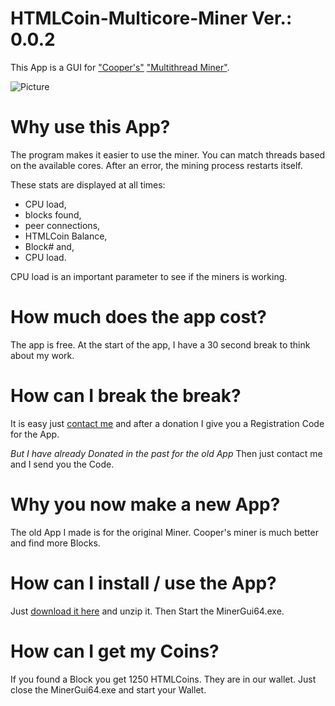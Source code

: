 # HTMLCoin-Multicore-Miner Ver.: 0.0.2

This App is a GUI for ["Cooper's"](https://t.me/astarzo) ["Multithread Miner"](https://github.com/kerastinell/HTMLCOIN/releases/tag/v2.0.1.0-mt).

![Picture](http://nwa.marcusberger.de/Miner.jpg)

# Why use this App?

The program makes it easier to use the miner.
You can match threads based on the available cores.
After an error, the mining process restarts itself.

These stats are displayed at all times:
* CPU load,
* blocks found,
* peer connections,
* HTMLCoin Balance, 
* Block# and,
* CPU load. 

CPU load is an important parameter to see if the miners is working.

# How much does the app cost?

The app is free. At the start of the app, I have a 30 second break to think about my work.

# How can I break the break?

It is easy just [contact me](mailto:bmp@gmx.de) and after a donation I give you a Registration Code for the App.

*But I have already Donated in the past for the old App*
Then just contact me and I send you the Code.

# Why you now make a new App?

The old App I made is for the original Miner.
Cooper's miner is much better and find more Blocks.

# How can I install / use the App?

Just [download it here](https://github.com/BMP0007/HTMLCoin-Multicore-Miner/raw/master/MinerGui64.zip) and unzip it.
Then Start the MinerGui64.exe.

# How can I get my Coins?

If you found a Block you get 1250 HTMLCoins. They are in our wallet. Just close the MinerGui64.exe and start your Wallet. 
